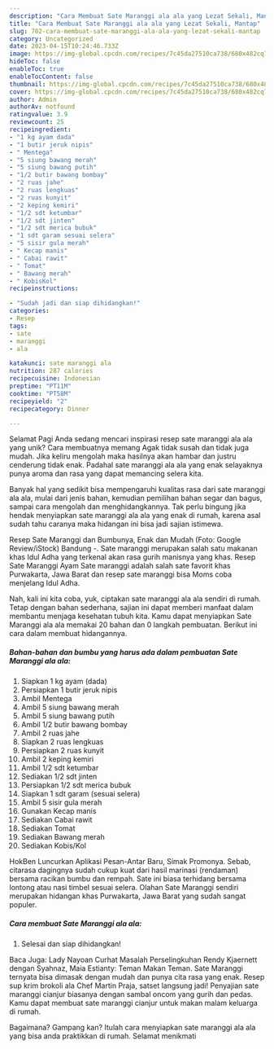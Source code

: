 ```yaml
---
description: "Cara Membuat Sate Maranggi ala ala yang Lezat Sekali, Mantap"
title: "Cara Membuat Sate Maranggi ala ala yang Lezat Sekali, Mantap"
slug: 702-cara-membuat-sate-maranggi-ala-ala-yang-lezat-sekali-mantap
category: Uncategorized
date: 2023-04-15T10:24:46.733Z
image: https://img-global.cpcdn.com/recipes/7c45da27510ca738/680x482cq70/sate-maranggi-ala-ala-foto-resep-utama.jpg
hideToc: false
enableToc: true
enableTocContent: false
thumbnail: https://img-global.cpcdn.com/recipes/7c45da27510ca738/680x482cq70/sate-maranggi-ala-ala-foto-resep-utama.jpg
cover: https://img-global.cpcdn.com/recipes/7c45da27510ca738/680x482cq70/sate-maranggi-ala-ala-foto-resep-utama.jpg
author: Admin
authorAv: notfound
ratingvalue: 3.9
reviewcount: 25
recipeingredient:
- "1 kg ayam dada"
- "1 butir jeruk nipis"
- " Mentega"
- "5 siung bawang merah"
- "5 siung bawang putih"
- "1/2 butir bawang bombay"
- "2 ruas jahe"
- "2 ruas lengkuas"
- "2 ruas kunyit"
- "2 keping kemiri"
- "1/2 sdt ketumbar"
- "1/2 sdt jinten"
- "1/2 sdt merica bubuk"
- "1 sdt garam sesuai selera"
- "5 sisir gula merah"
- " Kecap manis"
- " Cabai rawit"
- " Tomat"
- " Bawang merah"
- " KobisKol"
recipeinstructions:

- "Sudah jadi dan siap dihidangkan!"
categories:
- Resep
tags:
- sate
- maranggi
- ala

katakunci: sate maranggi ala 
nutrition: 287 calories
recipecuisine: Indonesian
preptime: "PT11M"
cooktime: "PT58M"
recipeyield: "2"
recipecategory: Dinner

---
```



Selamat Pagi Anda sedang mencari inspirasi resep sate maranggi ala ala yang unik? Cara membuatnya memang Agak tidak susah dan tidak juga mudah. Jika keliru mengolah maka hasilnya akan hambar dan justru cenderung tidak enak. Padahal sate maranggi ala ala yang enak selayaknya punya aroma dan rasa yang dapat memancing selera kita.


Banyak hal yang sedikit bisa mempengaruhi kualitas rasa dari sate maranggi ala ala, mulai dari jenis bahan, kemudian pemilihan bahan segar dan bagus, sampai cara mengolah dan menghidangkannya. Tak perlu bingung jika hendak menyiapkan sate maranggi ala ala yang enak di rumah, karena asal sudah tahu caranya maka hidangan ini bisa jadi sajian istimewa.

Resep Sate Maranggi dan Bumbunya, Enak dan Mudah (Foto: Google Review/iStock) Bandung -. Sate maranggi merupakan salah satu makanan khas Idul Adha yang terkenal akan rasa gurih manisnya yang khas. Resep Sate Maranggi Ayam Sate maranggi adalah salah sate favorit khas Purwakarta, Jawa Barat dan resep sate maranggi bisa Moms coba menjelang Idul Adha.


Nah, kali ini kita coba, yuk, ciptakan sate maranggi ala ala sendiri di rumah. Tetap dengan bahan sederhana, sajian ini dapat memberi manfaat dalam membantu menjaga kesehatan tubuh kita. Kamu dapat menyiapkan Sate Maranggi ala ala memakai 20 bahan dan 0 langkah pembuatan. Berikut ini cara dalam membuat hidangannya.

<!--inarticleads1-->

##### Bahan-bahan dan bumbu yang harus ada dalam pembuatan Sate Maranggi ala ala:

1. Siapkan 1 kg ayam (dada)
1. Persiapkan 1 butir jeruk nipis
1. Ambil  Mentega
1. Ambil 5 siung bawang merah
1. Ambil 5 siung bawang putih
1. Ambil 1/2 butir bawang bombay
1. Ambil 2 ruas jahe
1. Siapkan 2 ruas lengkuas
1. Persiapkan 2 ruas kunyit
1. Ambil 2 keping kemiri
1. Ambil 1/2 sdt ketumbar
1. Sediakan 1/2 sdt jinten
1. Persiapkan 1/2 sdt merica bubuk
1. Siapkan 1 sdt garam (sesuai selera)
1. Ambil 5 sisir gula merah
1. Gunakan  Kecap manis
1. Sediakan  Cabai rawit
1. Sediakan  Tomat
1. Sediakan  Bawang merah
1. Sediakan  Kobis/Kol


HokBen Luncurkan Aplikasi Pesan-Antar Baru, Simak Promonya. Sebab, citarasa dagingnya sudah cukup kuat dari hasil marinasi (rendaman) bersama racikan bumbu dan rempah. Sate ini biasa terhidang bersama lontong atau nasi timbel sesuai selera. Olahan Sate Maranggi sendiri merupakan hidangan khas Purwakarta, Jawa Barat yang sudah sangat populer. 

<!--inarticleads2-->

##### Cara membuat Sate Maranggi ala ala:


1. Selesai dan siap dihidangkan!

Baca Juga: Lady Nayoan Curhat Masalah Perselingkuhan Rendy Kjaernett dengan Syahnaz, Maia Estianty: Teman Makan Teman. Sate Maranggi ternyata bisa dimasak dengan mudah dan punya cita rasa yang enak. Resep sup krim brokoli ala Chef Martin Praja, satset langsung jadi! Penyajian sate maranggi cianjur biasanya dengan sambal oncom yang gurih dan pedas. Kamu dapat membuat sate maranggi cianjur untuk makan malam keluarga di rumah. 

Bagaimana? Gampang kan? Itulah cara menyiapkan sate maranggi ala ala yang bisa anda praktikkan di rumah. Selamat menikmati
